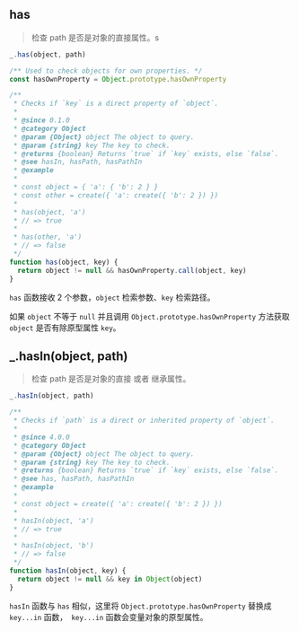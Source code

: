 ## has

> 检查 path 是否是对象的直接属性。s

```js
_.has(object, path)
```

```js
/** Used to check objects for own properties. */
const hasOwnProperty = Object.prototype.hasOwnProperty

/**
 * Checks if `key` is a direct property of `object`.
 *
 * @since 0.1.0
 * @category Object
 * @param {Object} object The object to query.
 * @param {string} key The key to check.
 * @returns {boolean} Returns `true` if `key` exists, else `false`.
 * @see hasIn, hasPath, hasPathIn
 * @example
 *
 * const object = { 'a': { 'b': 2 } }
 * const other = create({ 'a': create({ 'b': 2 }) })
 *
 * has(object, 'a')
 * // => true
 *
 * has(other, 'a')
 * // => false
 */
function has(object, key) {
  return object != null && hasOwnProperty.call(object, key)
}
```

`has` 函数接收 2 个参数，`object` 检索参数、`key` 检索路径。

如果 `object` 不等于 `null` 并且调用 `Object.prototype.hasOwnProperty` 方法获取 `object` 是否有除原型属性 `key`。

## _.hasIn(object, path)

> 检查 path 是否是对象的直接 或者 继承属性。

```js
_.hasIn(object, path)
```

```js
/**
 * Checks if `path` is a direct or inherited property of `object`.
 *
 * @since 4.0.0
 * @category Object
 * @param {Object} object The object to query.
 * @param {string} key The key to check.
 * @returns {boolean} Returns `true` if `key` exists, else `false`.
 * @see has, hasPath, hasPathIn
 * @example
 *
 * const object = create({ 'a': create({ 'b': 2 }) })
 *
 * hasIn(object, 'a')
 * // => true
 *
 * hasIn(object, 'b')
 * // => false
 */
function hasIn(object, key) {
  return object != null && key in Object(object)
}
```

`hasIn` 函数与 `has` 相似，这里将 `Object.prototype.hasOwnProperty` 替换成 `key...in` 函数，` key...in` 函数会变量对象的原型属性。
